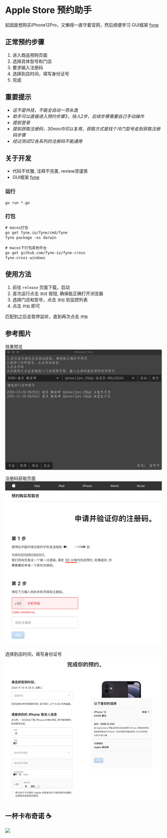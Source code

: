 # Apple Store 预约助手
起因是想购买iPhone12Pro，又懒得一直守着官网，然后顺便学习 GUI框架 [fyne](https://github.com/fyne-io/fyne)

## 正常预约步骤
1. 进入商品预购页面
2. 选择具体型号和门店
3. 要求输入注册码
4. 选择到店时间，填写身份证号
5. 完成

## 重要提示
* *这不是外挂，不能全自动一劳永逸*
* *助手可以直接进入预约步骤3，快人2步，后续步骤需要自己手动操作*
* *提前登录*
* *提前获取注册码，30min内可以复用，获取方式是找个冷门型号走到获取注册码步骤*
* *经过测试12各系列的注册码不能通用*


## 关于开发
* 代码不优雅, 注释不完善, review须谨慎
* GUI框架 [fyne](https://github.com/fyne-io/fyne)

### 运行
```shell script
go run *.go
```

### 打包
```
# macos打包
go get fyne.io/fyne/cmd/fyne
fyne package -os darwin

# macos下打包其他平台
go get github.com/fyne-io/fyne-cross
fyne-cross windows
```

## 使用方法

1. 前往 `release` 页面下载，启动
2. 首次运行点击 `测试` 按钮, 确保能正确打开浏览器
3. 选择门店和型号，点击 `添加` 到监控列表
4. 点击 `开始` 即可

匹配到之后会暂停监听，直到再次点击 `开始`

## 参考图片

效果预览
![效果预览](./images/0.png)

注册码获取页面
![注册码获取页面](./images/1.png)

选择到店时间，填写身份证号
![选择到店时间，填写身份证号](./images/2.png)

## 一杯卡布奇诺 ☕️

<img src='https://tva1.sinaimg.cn/large/0081Kckwly1gls6d2nnicj30i00pcq9i.jpg' width='200px'/>
